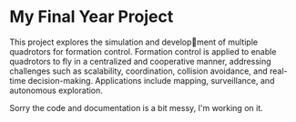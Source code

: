 # My Final Year Project
This project explores the simulation and development of multiple quadrotors for formation control. Formation control is applied to enable quadrotors to fly in a centralized and cooperative manner, addressing challenges such as scalability, coordination, collision avoidance, and real-time decision-making. Applications include mapping, surveillance, and autonomous exploration.

Sorry the code and documentation is a bit messy, I'm working on it.
